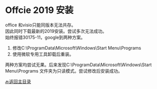 # Offcie 2019 安装

office 和visio只能同版本无法共存。  
因此同时下载最新的2019安装。尝试多次无法成功。  
始终报错30175-11，google到两种方案。  
 1. 修改C:\ProgramData\Microsoft\Windows\Start Menu\Programs
 2. 使用微软专用工具卸载后重装。  

两种方案均尝试无果。后来发现C:\ProgramData\Microsoft\Windows\Start Menu\Programs
文件夹为只读模式。尝试修改后安装成功。

[:back:返回主目录](../README.md)
